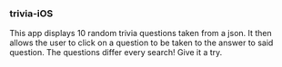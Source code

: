 ### trivia-iOS

This app displays 10 random trivia questions taken from a json. It then allows the user to click on a question to be taken to the answer to said question.
The questions differ every search! Give it a try.
